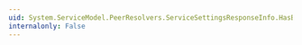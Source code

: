 ```yaml
---
uid: System.ServiceModel.PeerResolvers.ServiceSettingsResponseInfo.HasBody
internalonly: False
---
```

